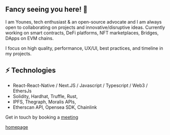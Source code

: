 ## Fancy seeing you here! 👋

I am Younes, tech enthusiast & an open-source advocate and I am always open to collaborating on projects and innovative/disruptive ideas. 
Currently working on smart contracts, DeFi platforms, NFT marketplaces, Bridges, DApps on EVM chains.

I focus on high quality, performance, UX/UI, best practices, and timeline in my projects.

## ⚡ Technologies

* React-React-Native / Next.JS / Javascript / Typescript / Web3 / EthersJs
* Solidity, Hardhat, Truffle, Rust,
* IPFS, Thegraph, Moralis APIs, 
* Etherscan API, Opensea SDK, Chainlink


Get in touch by booking a [meeting](https://calendly.com/younes-b)

[homepage](https://blog-younes200.vercel.app)
